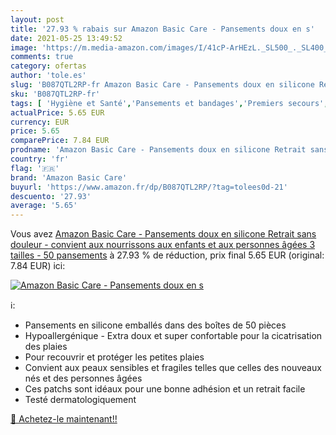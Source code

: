 ```yaml
---
layout: post
title: '27.93 % rabais sur Amazon Basic Care - Pansements doux en s'
date: 2021-05-25 13:49:52
image: 'https://m.media-amazon.com/images/I/41cP-ArHEzL._SL500_._SL400_.jpg'
comments: true
category: ofertas
author: 'tole.es'
slug: 'B087QTL2RP-fr Amazon Basic Care - Pansements doux en silicone Retrait...'
sku: 'B087QTL2RP-fr'
tags: [ 'Hygiène et Santé','Pansements et bandages','Premiers secours','Santé et premiers soins','amazon basic care', ]
actualPrice: 5.65 EUR
currency: EUR
price: 5.65
comparePrice: 7.84 EUR
prodname: 'Amazon Basic Care - Pansements doux en silicone Retrait sans douleur - convient aux nourrissons  aux enfants et aux personnes âgées  3 tailles - 50 pansements'
country: 'fr'
flag: '🇫🇷'
brand: 'Amazon Basic Care'
buyurl: 'https://www.amazon.fr/dp/B087QTL2RP/?tag=tolees0d-21'
descuento: '27.93'
average: '5.65'
---
```


Vous avez [Amazon Basic Care - Pansements doux en silicone Retrait sans douleur - convient aux nourrissons  aux enfants et aux personnes âgées  3 tailles - 50 pansements](https://www.amazon.fr/dp/B087QTL2RP/?tag=tolees0d-21)  à  27.93 % de réduction, prix final  5.65 EUR (original: 7.84 EUR) ici:

[![Amazon Basic Care - Pansements doux en s](https://m.media-amazon.com/images/I/41cP-ArHEzL._SL500_._SL400_.jpg)](https://www.amazon.fr/dp/B087QTL2RP/?tag=tolees0d-21)

ℹ️:

- Pansements en silicone emballés dans des boîtes de 50 pièces
- Hypoallergénique - Extra doux et super confortable pour la cicatrisation des plaies
- Pour recouvrir et protéger les petites plaies
- Convient aux peaux sensibles et fragiles telles que celles des nouveaux nés et des personnes âgées
- Ces patchs sont idéaux pour une bonne adhésion et un retrait facile
- Testé dermatologiquement

[🛒 Achetez-le maintenant!!](https://www.amazon.fr/dp/B087QTL2RP/?tag=tolees0d-21)
